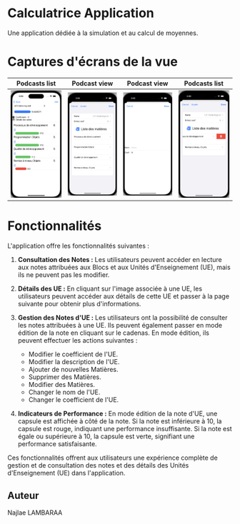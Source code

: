 # Calculatrice Application
Une application dédiée à la simulation et au calcul de moyennes.

# Captures d'écrans de la vue
| Podcasts list | Podcast view | Podcast view | Podcasts list |
| :---: | :---: | :---: | :---: |
|<img src="./Documentation/images/cap1.png" width=200/>|<img src="./Documentation/images/cap2.png" width=200/>|<img src="./Documentation/images/cap3.png" width=200/>|<img src="./Documentation/images/cap5.png" width=200/>|<img src="./Documentation/images/cap7.png" width=200/>|

# Fonctionnalités

L'application offre les fonctionnalités suivantes :

1. **Consultation des Notes :** Les utilisateurs peuvent accéder en lecture aux notes attribuées aux Blocs et aux Unités d'Enseignement (UE), mais ils ne peuvent pas les modifier.

2. **Détails des UE :** En cliquant sur l'image associée à une UE, les utilisateurs peuvent accéder aux détails de cette UE et passer à la page suivante pour obtenir plus d'informations.

3. **Gestion des Notes d'UE :** Les utilisateurs ont la possibilité de consulter les notes attribuées à une UE. Ils peuvent également passer en mode édition de la note en cliquant sur le cadenas. En mode édition, ils peuvent effectuer les actions suivantes :
   - Modifier le coefficient de l'UE.
   - Modifier la description de l'UE.
   - Ajouter de nouvelles Matières.
   - Supprimer des Matières.
   - Modifier des Matières.
   - Changer le nom de l'UE.
   - Changer le coefficient de l'UE.

4. **Indicateurs de Performance :** En mode édition de la note d'UE, une capsule est affichée à côté de la note. Si la note est inférieure à 10, la capsule est rouge, indiquant une performance insuffisante. Si la note est égale ou supérieure à 10, la capsule est verte, signifiant une performance satisfaisante.

Ces fonctionnalités offrent aux utilisateurs une expérience complète de gestion et de consultation des notes et des détails des Unités d'Enseignement (UE) dans l'application.


## Auteur

Najlae LAMBARAA
